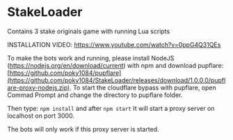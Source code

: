 # StakeLoader
Contains 3 stake originals game with running Lua scripts

INSTALLATION VIDEO: https://www.youtube.com/watch?v=0ppG4Q31QEs


To make the bots work and running, please install NodeJS (https://nodejs.org/en/download/current) with npm and download pupflare: [https://github.com/poky1084/pupflare](https://github.com/poky1084/StakeLoader/releases/download/1.0.0.0/pupflare-proxy-nodejs.zip).
To start the cloudflare bypass with pupflare, open Commad Prompt and change the directory to pupflare folder.

Then type: `npm install` and after `npm start`
It will start a proxy server on localhost on port 3000.

The bots will only work if this proxy server is started.
